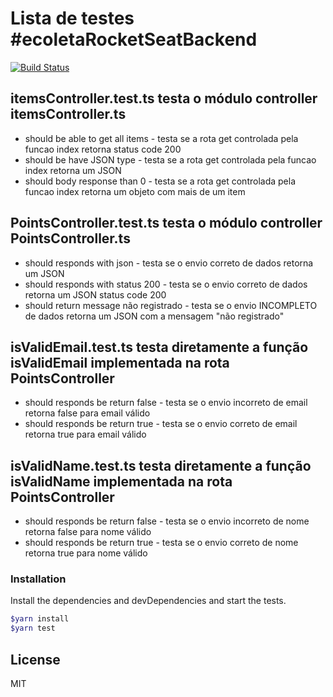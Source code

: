 # Lista de testes #ecoletaRocketSeatBackend

[![Build Status](https://travis-ci.org/evandroLutz/ecoletaRocketSeatBackend.svg?branch=main)](/evandroLutz/ecoletaRocketSeatBackend)

## itemsController.test.ts testa o módulo controller itemsController.ts

- should be able to get all items - testa se a rota get controlada pela funcao index retorna status code 200
- should be have JSON type - testa se a rota get controlada pela funcao index retorna um JSON
- should body response than 0 - testa se a rota get controlada pela funcao index retorna um objeto com mais de um item

## PointsController.test.ts testa o módulo controller PointsController.ts

- should responds with json - testa se o envio correto de dados retorna um JSON
- should responds with status 200 - testa se o envio correto de dados retorna um JSON status code 200
- should return message não registrado - testa se o envio INCOMPLETO de dados retorna um JSON com a mensagem "não registrado"
  
## isValidEmail.test.ts testa diretamente a função isValidEmail implementada na rota PointsController

- should responds be return false - testa se o envio incorreto de email retorna false para email válido
- should responds be return true -  testa se o envio correto de email retorna true para email válido
  
## isValidName.test.ts testa diretamente a função isValidName implementada na rota PointsController

- should responds be return false - testa se o envio incorreto de nome retorna false para nome válido
- should responds be return true -  testa se o envio correto de nome retorna true para nome válido

### Installation

Install the dependencies and devDependencies and start the tests.

```sh
$yarn install
$yarn test
```

License
----

MIT
